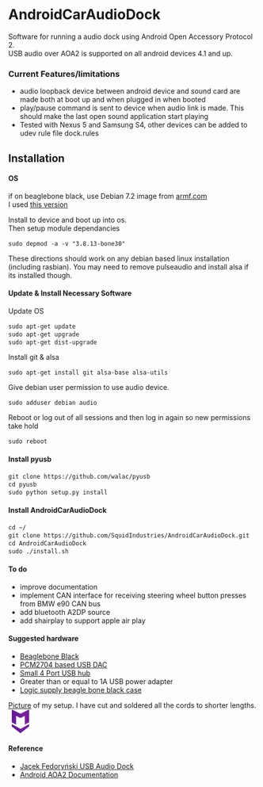 AndroidCarAudioDock
===================

Software for running a audio dock using Android Open Accessory Protocol 2.  
USB audio over AOA2 is supported on all android devices 4.1 and up. 

### Current Features/limitations

* audio loopback device between android device and sound card are made both at boot up and when plugged in when booted
* play/pause command is sent to device when audio link is made. This should make the last open sound application start playing
* Tested with Nexus 5 and Samsung S4, other devices can be added to udev rule file dock.rules

## Installation

#### OS

if on beaglebone black, use Debian 7.2 image from [armf.com](http://www.armhf.com/index.php/boards/beaglebone-black/#wheezy)  
I used [this version](http://s3.armhf.com/debian/wheezy/bone/debian-wheezy-7.2-armhf-3.8.13-bone30.img.xz)

Install to device and boot up into os.  
Then setup module dependancies

    sudo depmod -a -v "3.8.13-bone30"  

These directions should work on any debian based linux installation (including rasbian). You may need to remove pulseaudio and install alsa if its installed though.

#### Update & Install Necessary Software
Update OS

    sudo apt-get update
    sudo apt-get upgrade
    sudo apt-get dist-upgrade
Install git & alsa

    sudo apt-get install git alsa-base alsa-utils
Give debian user permission to use audio device.

    sudo adduser debian audio
Reboot or log out of all sessions and then log in again so new permissions take hold

    sudo reboot

#### Install pyusb

    git clone https://github.com/walac/pyusb
    cd pyusb
    sudo python setup.py install

#### Install AndroidCarAudioDock

    cd ~/
    git clone https://github.com/SquidIndustries/AndroidCarAudioDock.git
    cd AndroidCarAudioDock
    sudo ./install.sh

#### To do

* improve documentation
* implement CAN interface for receiving steering wheel button presses from BMW e90 CAN bus
* add bluetooth A2DP source
* add shairplay to support apple air play

#### Suggested hardware

* [Beaglebone Black](http://beagleboard.org/Products/BeagleBone+Black)
* [PCM2704 based USB DAC](http://www.amazon.com/gp/product/B00F7IHKC6/ref=oh_details_o07_s01_i01?ie=UTF8&psc=1)
* [Small 4 Port USB hub](http://www.amazon.com/gp/product/B004PBDMA0/ref=oh_details_o07_s01_i00?ie=UTF8&psc=1)
* Greater than or equal to 1A USB power adapter
* [Logic supply beagle bone black case](http://www.amazon.com/gp/product/B00EO7JYTS/ref=oh_details_o00_s01_i00?ie=UTF8&psc=1)

[Picture](http://imgur.com/kSC9rrV) of my setup. I have cut and soldered all the cords to shorter lengths.
![alt text](https://github.com/adam-p/markdown-here/raw/master/src/common/images/icon48.png "Logo Title Text 1")


#### Reference
* [Jacek Fedoryński USB Audio Dock](http://blog.jfedor.org/2013/01/usb-audio-dock-for-android.html)
* [Android AOA2 Documentation](http://source.android.com/accessories/aoa2.html)
